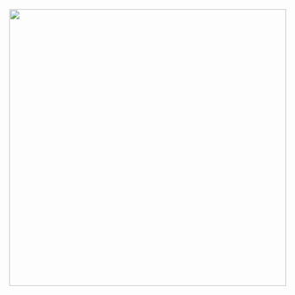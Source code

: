 <img src="https://github.com/YAEL345YOL/YAEL345YOL/assets/50465405/d9d6586f-e663-40d7-99da-0993c4e34465" width="500">
